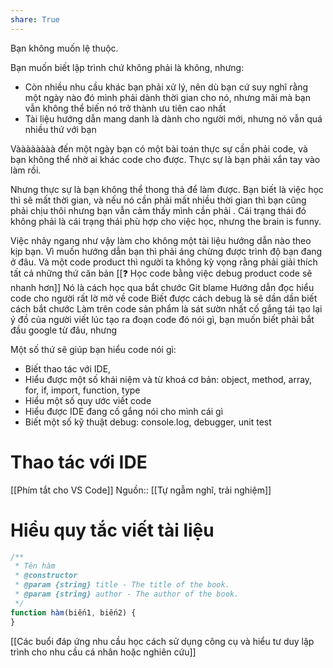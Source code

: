 ```yaml
---
share: True
---
```

Bạn không muốn lệ thuộc.

Bạn muốn biết lập trình chứ không phải là không, nhưng:
- Còn nhiều nhu cầu khác bạn phải xử lý, nên dù bạn cứ suy nghĩ rằng một ngày nào đó mình phải dành thời gian cho nó, nhưng mãi mà bạn vẫn không thể biến nó trở thành ưu tiên cao nhất
- Tài liệu hướng dẫn mang danh là dành cho người mới, nhưng nó vẫn quá nhiều thứ với bạn

Vàààààààà đến một ngày bạn có một bài toán thực sự cần phải code, và bạn không thể nhờ ai khác code cho được. Thực sự là bạn phải xắn tay vào làm rồi.

Nhưng thực sự là bạn không thể thong thả để làm được. Bạn biết là việc học thì sẽ mất thời gian, và nếu nó cần phải mất nhiều thời gian thì bạn cũng phải chịu thôi nhưng bạn vẫn cảm thấy mình cần phải . Cái trạng thái đó không phải là cái trạng thái phù hợp cho việc học, nhưng the brain is funny.

Việc nhảy ngang như vậy làm cho không một tài liệu hướng dẫn nào theo kịp bạn. Vì muốn hướng dẫn bạn thì phải áng chừng được trình độ bạn đang ở đâu. Và một code product thì người ta không kỳ vọng rằng phải giải thích tất cả những thứ căn bản
[[❓ Học code bằng việc debug product code sẽ nhanh hơn]]
Nó là cách học qua bắt chước
Git blame
Hướng dẫn đọc hiểu code cho người rất lờ mờ về code
Biết được cách debug là sẽ dần dần biết cách bắt chước
Làm trên code sản phẩm là sát sườn nhất
cố gắng tái tạo lại ý đồ của người viết lúc tạo ra đoạn code đó
nói gì, bạn muốn biết phải bắt đầu google từ đâu, nhưng 

Một số thứ sẽ giúp bạn hiểu code nói gì:
- Biết thao tác với IDE,
- Hiểu được một số khái niệm và từ khoá cơ bản: object, method, array, for, if, import, function, type
- Hiểu một số quy ước viết code
- Hiểu được IDE đang cố gắng nói cho mình cái gì
- Biết một số kỹ thuật debug: console.log, debugger, unit test
# Thao tác với IDE
[[Phím tắt cho VS Code]]
Nguồn:: [[Tự ngẫm nghĩ, trải nghiệm]]

# Hiểu quy tắc viết tài liệu
```js
/**
 * Tên hàm
 * @constructor
 * @param {string} title - The title of the book.
 * @param {string} author - The author of the book.
 */
function hàm(biến1, biến2) {
}
```

[[Các buổi đáp ứng nhu cầu học cách sử dụng công cụ và hiểu tư duy lập trình cho nhu cầu cá nhân hoặc nghiên cứu]]